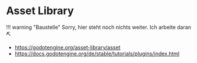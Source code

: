 # Asset Library

!!! warning "Baustelle"
    Sorry, hier steht noch nichts weiter. Ich arbeite daran ⛏

- https://godotengine.org/asset-library/asset
- https://docs.godotengine.org/de/stable/tutorials/plugins/index.html